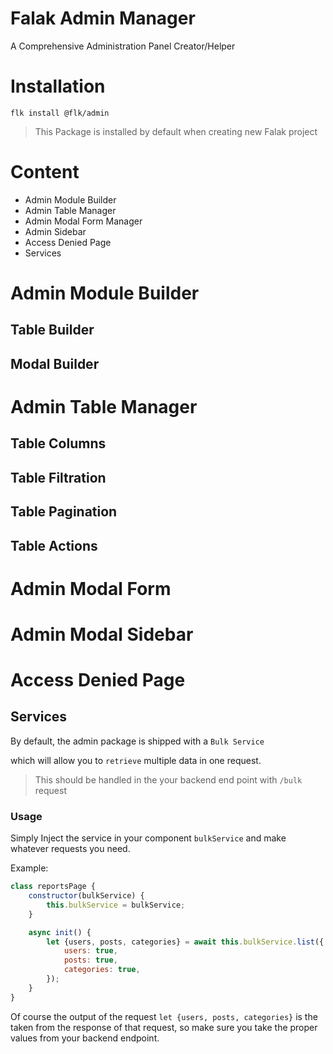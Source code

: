 # Falak Admin Manager

A Comprehensive Administration Panel Creator/Helper 

# Installation
`flk install @flk/admin`

> This Package is installed by default when creating new Falak   project

# Content

- Admin Module Builder
- Admin Table Manager
- Admin Modal Form Manager 
- Admin Sidebar
- Access Denied Page
- Services


# Admin Module Builder

## Table Builder

## Modal Builder

# Admin Table Manager

## Table Columns
## Table Filtration
## Table Pagination
## Table Actions

# Admin Modal Form
# Admin Modal Sidebar
# Access Denied Page


## Services

By default, the admin package is shipped with a `Bulk Service` 

which will allow you to `retrieve` multiple data in one request.

> This should be handled in the your backend end point with `/bulk` request

### Usage

Simply Inject the service in your component `bulkService` and make whatever requests you need.

Example:

```js
class reportsPage {
    constructor(bulkService) {
        this.bulkService = bulkService;
    }

    async init() {
        let {users, posts, categories} = await this.bulkService.list({
            users: true,
            posts: true,
            categories: true,
        });
    }
}
```

Of course the output of the request `let {users, posts, categories}` 
is the taken from the response of that request, so make sure you take
the proper values from your backend endpoint. 